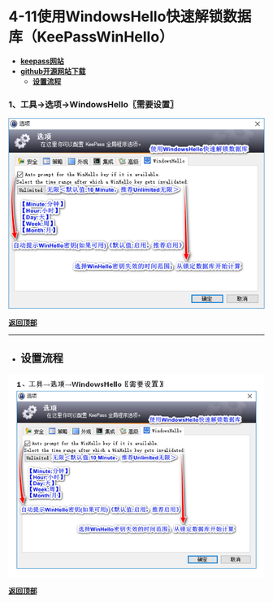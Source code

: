 # <a name="锚点0"></a>4-11使用WindowsHello快速解锁数据库（KeePassWinHello）
- [**keepass网站**](https://keepass.info/plugins.html#winhello)
- [**github开源网站下载**](https://github.com/sirAndros/KeePassWinHello/releases)
	- <a href="#锚点1">**设置流程**</a>
### 1、工具→选项→WindowsHello〖需要设置〗
<p><img src="/图片/4-11使用WindowsHello快速解锁数据库（KeePassWinHello）/1、工具→选项→WindowsHello〖需要设置〗.png" alt="/图片/4-11使用WindowsHello快速解锁数据库（KeePassWinHello）/1、工具→选项→WindowsHello〖需要设置〗.png"/></p>

<a name="锚点1"></a><a href="#锚点0">**返回顶部**</a>
______________________________________________________________________________
- ## 设置流程
<p><img src="/图片/4-11使用WindowsHello快速解锁数据库（KeePassWinHello）/设置流程.png" alt="/图片/4-11使用WindowsHello快速解锁数据库（KeePassWinHello）/设置流程.png"/></p>

<a href="#锚点0">**返回顶部**</a>
